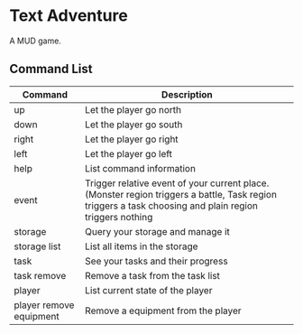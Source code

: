 # Text Adventure

A MUD game.

## Command List

| Command     | Description |
| ----      | ------------|
| up          | Let the player go north|
|down         | Let the player go south|
|right        | Let the player go right|
|left         | Let the player go left |
|help         | List command information|
|event        | Trigger relative event of your current place. (Monster region triggers a battle, Task region triggers a task choosing and plain region triggers nothing|
|storage      | Query your storage and manage it|
|storage list | List all items in the storage|
|task         | See your tasks and their progress|
|task remove  | Remove a task from the task list|
|player       | List current state of the player|
|player remove equipment | Remove a equipment from the player|
